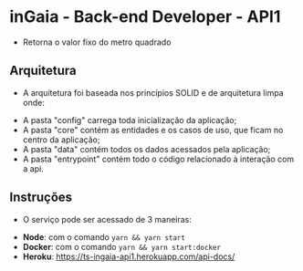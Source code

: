 # inGaia - Back-end Developer - API1

-  Retorna o valor fixo do metro quadrado

## Arquitetura

- A arquitetura foi baseada nos princípios SOLID e de arquitetura limpa onde:
* A pasta "config" carrega toda inicialização da aplicação;
* A pasta "core" contém as entidades e os casos de uso, que ficam no centro da aplicação;
* A pasta "data" contém todos os dados acessados pela aplicação;
* A pasta "entrypoint" contém todo o código relacionado à interação com a api.

## Instruções

- O serviço pode ser acessado de 3 maneiras:
* __Node__: com o comando `yarn && yarn start`
* __Docker__: com o comando `yarn && yarn start:docker`
* __Heroku__: https://ts-ingaia-api1.herokuapp.com/api-docs/


